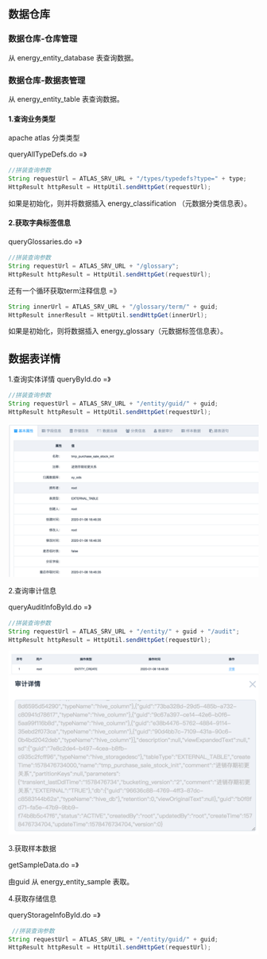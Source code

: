 ## 数据仓库

### 数据仓库-仓库管理

从 energy_entity_database 表查询数据。

### 数据仓库-数据表管理

从 energy_entity_table 表查询数据。

#### 1.查询业务类型

apache atlas 分类类型

queryAllTypeDefs.do =》

```java
//拼装查询参数
String requestUrl = ATLAS_SRV_URL + "/types/typedefs?type=" + type;
HttpResult httpResult = HttpUtil.sendHttpGet(requestUrl);
```

如果是初始化，则并将数据插入 energy_classification （元数据分类信息表）。

#### 2.获取字典标签信息

queryGlossaries.do =》

```java
//拼装查询参数
String requestUrl = ATLAS_SRV_URL + "/glossary";
HttpResult httpResult = HttpUtil.sendHttpGet(requestUrl);
```

还有一个循环获取term注释信息 =》

```java
String innerUrl = ATLAS_SRV_URL + "/glossary/term/" + guid;
HttpResult innerResult = HttpUtil.sendHttpGet(innerUrl);
```

如果是初始化，则将数据插入 energy_glossary（元数据标签信息表）。

## 数据表详情

1.查询实体详情 queryById.do =》

```java
//拼装查询参数
String requestUrl = ATLAS_SRV_URL + "/entity/guid/" + guid;
HttpResult httpResult = HttpUtil.sendHttpGet(requestUrl);
```

<img src="能量块核心功能梳理.assets/image-20220525220251142.png" alt="image-20220525220251142" style="zoom:50%;" />

2.查询审计信息

queryAuditInfoById.do =》

```java
//拼装查询参数
String requestUrl = ATLAS_SRV_URL + "/entity/" + guid + "/audit";
HttpResult httpResult = HttpUtil.sendHttpGet(requestUrl);
```

<img src="能量块核心功能梳理.assets/image-20220525220304499.png" alt="image-20220525220304499" style="zoom:50%;" />

<img src="能量块核心功能梳理.assets/image-20220525220315435.png" alt="image-20220525220315435" style="zoom:50%;" />

3.获取样本数据

getSampleData.do =》

由guid 从 energy_entity_sample 表取。

4.获取存储信息

queryStorageInfoById.do =》

```java
 //拼装查询参数
String requestUrl = ATLAS_SRV_URL + "/entity/guid/" + guid;
HttpResult httpResult = HttpUtil.sendHttpGet(requestUrl);
```

